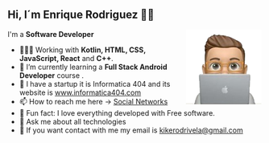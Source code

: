 ## Hi, I´m Enrique Rodriguez 👋🏽

<img width=150 align="right" src="https://github.com/enriquetecfan11/enriquetecfan11/blob/main/Memoji.png" />

I'm a **Software Developer**

- 👨🏽‍💻 Working with **Kotlin, HTML, CSS, JavaScript, React** and **C++**.
- 🌱 I’m currently learning a **Full Stack Android Developer** course .
- 🚀 I have a startup it is Informatica 404 and its website is www.informatica404.com
- 📫 How to reach me here -> [Social Networks](https://linktr.ee/enriquetecfan)
- 🧱 Fun fact: I love everything developed with Free software.
- 💬 Ask me about all technologies
- 📧 If you want contact with me my email is kikerodrivela@gmail.com
